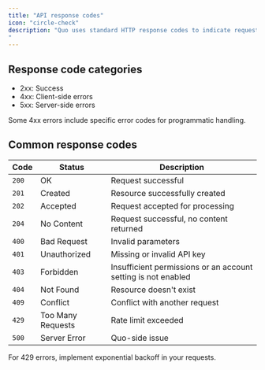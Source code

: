```yaml
---
title: "API response codes"
icon: "circle-check"
description: "Quo uses standard HTTP response codes to indicate request status.
"
---
```


## Response code categories

- 2xx: Success
- 4xx: Client-side errors
- 5xx: Server-side errors

<Info>
Some 4xx errors include specific error codes for programmatic handling.
</Info>

## Common response codes

| Code | Status | Description |
|------|--------|-------------|
| `200` | OK | Request successful |
| `201` | Created | Resource successfully created |
| `202` | Accepted | Request accepted for processing |
| `204` | No Content | Request successful, no content returned |
| `400` | Bad Request | Invalid parameters |
| `401` | Unauthorized | Missing or invalid API key |
| `403` | Forbidden | Insufficient permissions or an account setting is not enabled |
| `404` | Not Found | Resource doesn't exist |
| `409` | Conflict | Conflict with another request |
| `429` | Too Many Requests | Rate limit exceeded |
| `500` | Server Error | Quo-side issue |

<Tip>
For 429 errors, implement exponential backoff in your requests.
</Tip>
